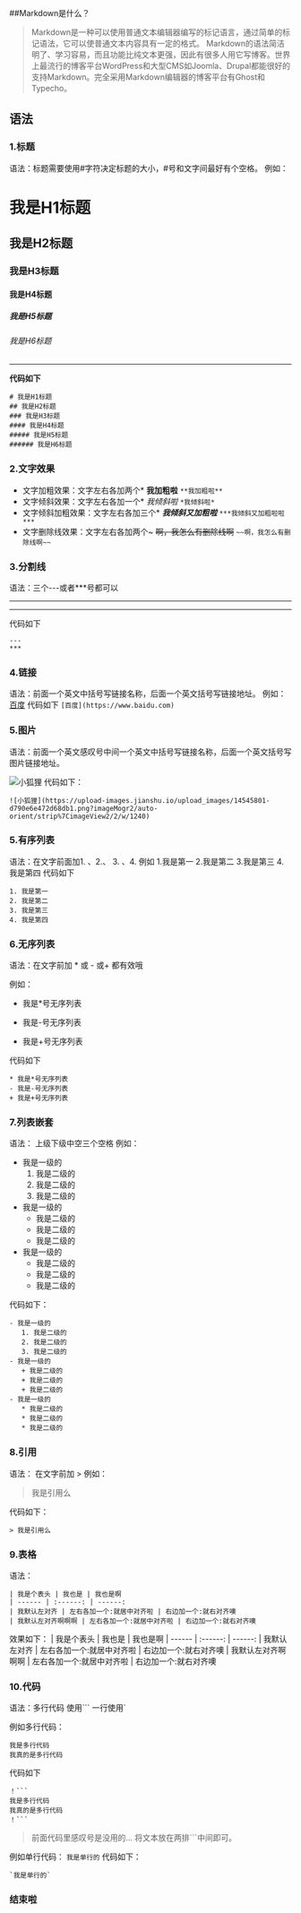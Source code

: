 ##Markdown是什么？

> Markdown是一种可以使用普通文本编辑器编写的标记语言，通过简单的标记语法，它可以使普通文本内容具有一定的格式。
Markdown的语法简洁明了、学习容易，而且功能比纯文本更强，因此有很多人用它写博客。世界上最流行的博客平台WordPress和大型CMS如Joomla、Drupal都能很好的支持Markdown。完全采用Markdown编辑器的博客平台有Ghost和Typecho。

## 语法
### 1.标题
语法：标题需要使用#字符决定标题的大小，#号和文字间最好有个空格。
例如：
# 我是H1标题
## 我是H2标题
### 我是H3标题
#### 我是H4标题
##### 我是H5标题
###### 我是H6标题 
---
**代码如下**
```
# 我是H1标题
## 我是H2标题
### 我是H3标题
#### 我是H4标题
##### 我是H5标题
###### 我是H6标题 
```
### 2.文字效果

- 文字加粗效果：文字左右各加两个*
**我加粗啦**
`**我加粗啦**`
- 文字倾斜效果：文字左右各加一个*
*我倾斜啦*
` *我倾斜啦* `
- 文字倾斜加粗效果：文字左右各加三个*
***我倾斜又加粗啦***
` ***我倾斜又加粗啦啦*** `
- 文字删除线效果：文字左右各加两个~
~~啊，我怎么有删除线啊~~
` ~~啊，我怎么有删除线啊~~ `

### 3.分割线
语法：三个---或者***号都可以

---
***
代码如下
```
---
***
```
### 4.链接
语法：前面一个英文中括号写链接名称，后面一个英文括号写链接地址。
例如：
[百度](https://www.baidu.com)
代码如下
`[百度](https://www.baidu.com)`

### 5.图片
语法：前面一个英文感叹号中间一个英文中括号写链接名称，后面一个英文括号写图片链接地址。

![小狐狸](https://upload-images.jianshu.io/upload_images/14545801-d790e6e472d68db1.png?imageMogr2/auto-orient/strip%7CimageView2/2/w/1240)
代码如下：
```
![小狐狸](https://upload-images.jianshu.io/upload_images/14545801-d790e6e472d68db1.png?imageMogr2/auto-orient/strip%7CimageView2/2/w/1240)
```
### 5.有序列表
语法：在文字前面加1. 、2.、 3. 、4.
例如
1.我是第一
2.我是第二
3.我是第三
4.我是第四
代码如下
```
1. 我是第一
2. 我是第二
3. 我是第三
4. 我是第四
```
### 6.无序列表
语法：在文字前加  *  或 - 或+ 都有效哦

例如：
* 我是*号无序列表
- 我是-号无序列表
+ 我是+号无序列表

代码如下
```
* 我是*号无序列表
- 我是-号无序列表
+ 我是+号无序列表
```
### 7.列表嵌套
语法： 上级下级中空三个空格
例如：
- 我是一级的
   1. 我是二级的
   2. 我是二级的
   3. 我是二级的
- 我是一级的
   + 我是二级的
   + 我是二级的
   + 我是二级的
- 我是一级的
   * 我是二级的
   * 我是二级的
   * 我是二级的

代码如下：
```
- 我是一级的
   1. 我是二级的
   2. 我是二级的
   3. 我是二级的
- 我是一级的
   + 我是二级的
   + 我是二级的
   + 我是二级的
- 我是一级的
   * 我是二级的
   * 我是二级的
   * 我是二级的

```

### 8.引用
语法： 在文字前加 >
例如：
> 我是引用么

代码如下：
```
> 我是引用么
```
### 9.表格
语法：
```
| 我是个表头 | 我也是 | 我也是啊 
| ------ | :------: | ------: 
| 我默认左对齐 | 左右各加一个:就居中对齐啦 | 右边加一个:就右对齐噢 
| 我默认左对齐啊啊啊 | 左右各加一个:就居中对齐啦 | 右边加一个:就右对齐噢 
```
效果如下：
| 我是个表头 | 我也是 | 我也是啊 
| ------ | :------: | ------: 
| 我默认左对齐 | 左右各加一个:就居中对齐啦 | 右边加一个:就右对齐噢 
| 我默认左对齐啊啊啊 | 左右各加一个:就居中对齐啦 | 右边加一个:就右对齐噢 

### 10.代码
语法：多行代码 使用```  一行使用`

例如多行代码：
```
我是多行代码
我真的是多行代码
```

代码如下

```
！```
我是多行代码
我真的是多行代码
！```
```
> 前面代码里感叹号是没用的... 将文本放在两排```中间即可。

例如单行代码：
`我是单行的`
代码如下：
```
`我是单行的`
```


### 结束啦











